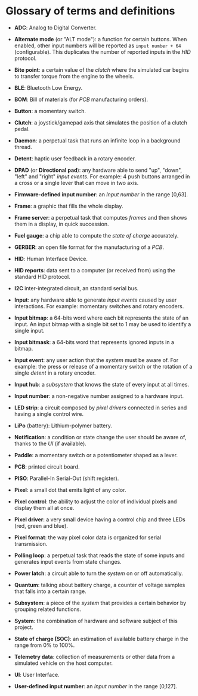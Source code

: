 # Glossary of terms and definitions

- **ADC**: Analog to Digital Converter.

- **Alternate mode** (or "ALT mode"):
  a function for certain buttons.
  When enabled, other input numbers will be reported as `input number + 64` (configurable).
  This duplicates the number of reported inputs in the _HID_ protocol.

- **Bite point**:
  a certain value of the _clutch_ where the simulated car
  begins to transfer torque from the engine to the wheels.

- **BLE**: Bluetooth Low Energy.

- **BOM**: Bill of materials (for _PCB_ manufacturing orders).

- **Button**: a momentary switch.

- **Clutch**: a joystick/gamepad axis that simulates the position of a clutch pedal.

- **Daemon**: a perpetual task that runs an infinite loop in a background thread.

- **Detent**: haptic user feedback in a rotary encoder.

- **DPAD** (or **Directional pad**):
  any hardware able to send "up", "down", "left" and "right" _input events_.
  For example: 4 push buttons arranged in a cross
  or a single lever that can move in two axis.

- **Firmware-defined input number**:
  an _Input number_ in the range [0,63].

- **Frame**: a graphic that fills the whole display.

- **Frame server**:
  a perpetual task that computes _frames_
  and then shows them in a display, in quick succession.

- **Fuel gauge**:
  a chip able to compute the _state of charge_ accurately.

- **GERBER**:
  an open file format for the manufacturing of a _PCB_.

- **HID**:
  Human Interface Device.

- **HID reports**:
  data sent to a computer (or received from) using the standard HID protocol.

- **I2C**
  inter-integrated circuit, an standard serial bus.

- **Input**:
  any hardware able to generate _input events_ caused by user interactions.
  For example: momentary switches and rotary encoders.

- **Input bitmap**:
  a 64-bits word where each bit represents the state of an input.
  An input bitmap with a single bit set to 1 may be used to identify a single input.

- **Input bitmask**:
  a 64-bits word that represents ignored inputs in a bitmap.

- **Input event**:
  any user action that the _system_ must be aware of.
  For example: the press or release of a momentary switch
  or the rotation of a single _detent_ in a rotary encoder.

- **Input hub**:
  a _subsystem_ that knows the state of every input at all times.

- **Input number**:
  a non-negative number assigned to a hardware input.

- **LED strip**:
  a circuit composed by _pixel drivers_ connected in series and having a single control wire.

- **LiPo** (battery):
  Lithium-polymer battery.

- **Notification**:
  a condition or state change the user should be aware of, thanks to the _UI_ (if available).

- **Paddle**:
  a momentary switch or a potentiometer shaped as a lever.

- **PCB**:
  printed circuit board.

- **PISO**:
  Parallel-In Serial-Out (shift register).

- **Pixel**:
  a small dot that emits light of any color.

- **Pixel control**:
  the ability to adjust the color of individual pixels and
  display them all at once.

- **Pixel driver**:
  a very small device having a control chip and three LEDs (red, green and blue).

- **Pixel format**:
  the way pixel color data is organized for serial transmission.

- **Polling loop**:
  a perpetual task that reads the state of some inputs
  and generates input events from state changes.

- **Power latch**:
  a circuit able to turn the _system_ on or off automatically.

- **Quantum**:
  talking about battery charge,
  a counter of voltage samples that falls into a certain range.

- **Subsystem**:
  a piece of the _system_ that provides a certain behavior
  by grouping related functions.

- **System**:
  the combination of hardware and software subject of this project.

- **State of charge (SOC)**:
  an estimation of available battery charge in the range from 0% to 100%.

- **Telemetry data**:
  collection of measurements or other data
  from a simulated vehicle on the host computer.

- **UI**: User Interface.

- **User-defined input number**:
  an _Input number_ in the range [0,127].
